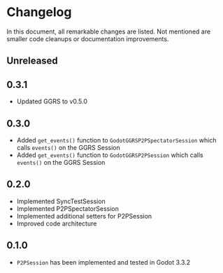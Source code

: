 # Changelog

In this document, all remarkable changes are listed. Not mentioned are smaller code cleanups or documentation improvements.

## Unreleased

## 0.3.1

- Updated GGRS to v0.5.0

## 0.3.0

- Added `get_events()` function to `GodotGGRSP2PSpectatorSession` which calls `events()` on the GGRS Session
- Added `get_events()` function to `GodotGGRSP2PSession` which calls `events()` on the GGRS Session

## 0.2.0

- Implemented SyncTestSession
- Implemented P2PSpectatorSession
- Implemented additional setters for P2PSession
- Improved code architecture

## 0.1.0

- `P2PSession` has been implemented and tested in Godot 3.3.2
